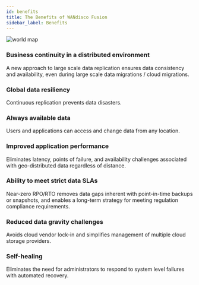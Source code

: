 ```yaml
---
id: benefits
title: The Benefits of WANdisco Fusion
sidebar_label: Benefits
---
```


![world map](https://wandisco.github.io/wandisco-documentation/wandisco-documentation/img/worldmap.jpg "")

### Business continuity in a distributed environment

  A new approach to large scale data replication ensures data consistency and availability, even during large scale data migrations / cloud migrations.

### Global data resiliency

  Continuous replication prevents data disasters.

### Always available data

  Users and applications can access and change data from any location.

### Improved application performance

  Eliminates latency, points of failure, and availability challenges associated with geo-distributed data regardless of distance.

### Ability to meet strict data SLAs

  Near-zero RPO/RTO removes data gaps inherent with point-in-time backups or snapshots, and enables a long-term strategy for meeting regulation compliance requirements.

### Reduced data gravity challenges

  Avoids cloud vendor lock-in and simplifies management of multiple cloud storage providers.

### Self-healing

  Eliminates the need for administrators to respond to system level failures with automated recovery.

